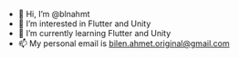 - 👋 Hi, I’m @blnahmt
- 👀 I’m interested in Flutter and Unity
- 🌱 I’m currently learning Flutter and Unity
- 📫 My personal email is bilen.ahmet.original@gmail.com

<!---
blnahmt/blnahmt is a ✨ special ✨ repository because its `README.md` (this file) appears on your GitHub profile.
You can click the Preview link to take a look at your changes.
--->
